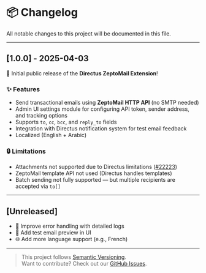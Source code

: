 # 📦 Changelog

All notable changes to this project will be documented in this file.

---

## [1.0.0] - 2025-04-03

🎉 Initial public release of the **Directus ZeptoMail Extension**!

### ✨ Features

- Send transactional emails using **ZeptoMail HTTP API** (no SMTP needed)
- Admin UI settings module for configuring API token, sender address, and tracking options
- Supports `to`, `cc`, `bcc`, and `reply_to` fields
- Integration with Directus notification system for test email feedback
- Localized (English + Arabic)

### 🔒 Limitations

- Attachments not supported due to Directus limitations ([#22223](https://github.com/directus/directus/discussions/22223))
- ZeptoMail template API not used (Directus handles templates)
- Batch sending not fully supported — but multiple recipients are accepted via `to[]`

---

## [Unreleased]

- 🔧 Improve error handling with detailed logs
- 🧪 Add test email preview in UI
- 🌐 Add more language support (e.g., French)

---

> This project follows [Semantic Versioning](https://semver.org/).  
> Want to contribute? Check out our [GitHub Issues](https://github.com/nawafinity/directus-extrnsion-zeptomail/issues).
